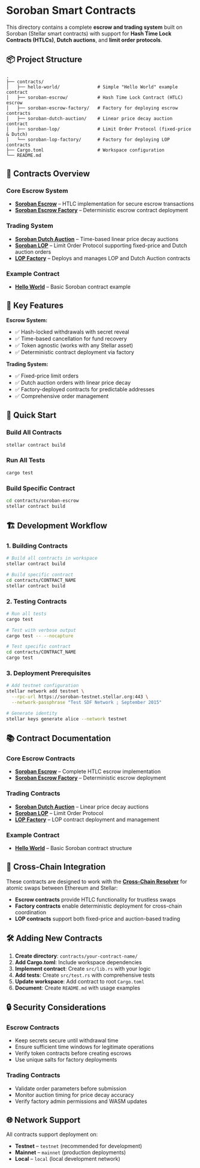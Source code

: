 # Soroban Smart Contracts

This directory contains a complete **escrow and trading system** built on Soroban (Stellar smart contracts) with support for **Hash Time Lock Contracts (HTLCs)**, **Dutch auctions**, and **limit order protocols**.

## 📦 Project Structure

```text
.
├── contracts/
│   ├── hello-world/              # Simple "Hello World" example contract
│   ├── soroban-escrow/           # Hash Time Lock Contract (HTLC) escrow
│   ├── soroban-escrow-factory/   # Factory for deploying escrow contracts
│   ├── soroban-dutch-auction/    # Linear price decay auction contract
│   ├── soroban-lop/              # Limit Order Protocol (fixed-price & Dutch)
│   └── soroban-lop-factory/      # Factory for deploying LOP contracts
├── Cargo.toml                    # Workspace configuration
└── README.md
```

## 🔧 Contracts Overview

### Core Escrow System
* **[Soroban Escrow](./contracts/soroban-escrow/)** – HTLC implementation for secure escrow transactions
* **[Soroban Escrow Factory](./contracts/soroban-escrow-factory/)** – Deterministic escrow contract deployment

### Trading System  
* **[Soroban Dutch Auction](./contracts/soroban-dutch-auction/)** – Time-based linear price decay auctions
* **[Soroban LOP](./contracts/soroban-lop/)** – Limit Order Protocol supporting fixed-price and Dutch auction orders
* **[LOP Factory](./contracts/soroban-lop-factory/)** – Deploys and manages LOP and Dutch Auction contracts

### Example Contract
* **[Hello World](./contracts/hello-world/)** – Basic Soroban contract example

## 🔑 Key Features

**Escrow System:**
* ✅ Hash-locked withdrawals with secret reveal
* ✅ Time-based cancellation for fund recovery
* ✅ Token agnostic (works with any Stellar asset)
* ✅ Deterministic contract deployment via factory

**Trading System:**
* ✅ Fixed-price limit orders
* ✅ Dutch auction orders with linear price decay
* ✅ Factory-deployed contracts for predictable addresses
* ✅ Comprehensive order management

## 🚀 Quick Start

### Build All Contracts
```bash
stellar contract build
```

### Run All Tests
```bash
cargo test
```

### Build Specific Contract
```bash
cd contracts/soroban-escrow
stellar contract build
```

## 🏗️ Development Workflow

### 1. **Building Contracts**
```bash
# Build all contracts in workspace
stellar contract build

# Build specific contract
cd contracts/CONTRACT_NAME
stellar contract build
```

### 2. **Testing Contracts**
```bash
# Run all tests
cargo test

# Test with verbose output
cargo test -- --nocapture

# Test specific contract
cd contracts/CONTRACT_NAME
cargo test
```

### 3. **Deployment Prerequisites**
```bash
# Add testnet configuration
stellar network add testnet \
  --rpc-url https://soroban-testnet.stellar.org:443 \
  --network-passphrase "Test SDF Network ; September 2015"

# Generate identity
stellar keys generate alice --network testnet
```

## 📚 Contract Documentation

### **Core Escrow Contracts**
* **[Soroban Escrow](./contracts/soroban-escrow/README.md)** – Complete HTLC escrow implementation
* **[Soroban Escrow Factory](./contracts/soroban-escrow-factory/README.md)** – Deterministic escrow deployment

### **Trading Contracts**  
* **[Soroban Dutch Auction](./contracts/soroban-dutch-auction/README.md)** – Linear price decay auctions
* **[Soroban LOP](./contracts/soroban-lop/README.md)** – Limit Order Protocol
* **[LOP Factory](./contracts/soroban-lop-factory/README.md)** – LOP contract deployment and management

### **Example Contract**
* **[Hello World](./contracts/hello-world/README.md)** – Basic Soroban contract structure

## 🔄 Cross-Chain Integration

These contracts are designed to work with the **[Cross-Chain Resolver](../cross-chain/)** for atomic swaps between Ethereum and Stellar:

* **Escrow contracts** provide HTLC functionality for trustless swaps
* **Factory contracts** enable deterministic deployment for cross-chain coordination
* **LOP contracts** support both fixed-price and auction-based trading

## 🛠️ Adding New Contracts

1. **Create directory**: `contracts/your-contract-name/`
2. **Add Cargo.toml**: Include workspace dependencies
3. **Implement contract**: Create `src/lib.rs` with your logic
4. **Add tests**: Create `src/test.rs` with comprehensive tests
5. **Update workspace**: Add contract to root `Cargo.toml`
6. **Document**: Create `README.md` with usage examples

## 🔒 Security Considerations

### **Escrow Contracts**
* Keep secrets secure until withdrawal time
* Ensure sufficient time windows for legitimate operations
* Verify token contracts before creating escrows
* Use unique salts for factory deployments

### **Trading Contracts**
* Validate order parameters before submission
* Monitor auction timing for price decay accuracy
* Verify factory admin permissions and WASM updates

## 🌐 Network Support

All contracts support deployment on:
* **Testnet** – `testnet` (recommended for development)
* **Mainnet** – `mainnet` (production deployments)  
* **Local** – `local` (local development network)
